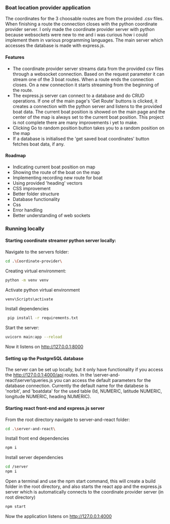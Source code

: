 ### Boat location provider application

The coordinates for the 3 choosable routes are from the provided .csv files. When finishing a route the connection closes with the python coordinate provider server. I only made the coordinate provider server with python because websockets were new to me and i was curious how i could implement them in various programming languages. The main server which accesses the database is made with express.js. 

#### Features

- The coordinate provider server streams data from the provided csv files through a websocket connection. Based on the request parameter it can stream one of the 3 boat routes. When a route ends the connection closes. On a new connection it starts streaming from the beginning of the route.
- The express.js server can connect to a database and do CRUD operations. If one of the main page's 'Get Route' buttons is clicked, it creates a connection with the python server and listens to the provided boat data. The current boat position is showed on the main page and the center of the map is always set to the current boat position. This project is not complete there are many improvements i yet to make.
- Clicking Go to random position button takes you to a random position on the map
- If a database is initialised the 'get saved boat coordinates' button fetches boat data, if any.

#### Roadmap

- Indicating current boat position on map
- Showing the route of the boat on the map
- Implementing recording new route for boat
- Using provided 'heading' vectors
- CSS improvement
- Better folder structure
- Database functionality
- Css
- Error handling
- Better understanding of web sockets

### Running locally

#### Starting coordinate streamer python server locally:

Navigate to the servers folder:
```bash
cd .\Coordinate-provider\
```
Creating virtual environment:
```bash
python -m venv venv
```
Activate python virtual environment
```bash
venv\Scripts\activate
```
Install dependencies
```bash
 pip install -r requirements.txt
```
Start the server:
```bash
uvicorn main:app --reload
```
Now it listens on  http://127.0.0.1:8000

#### Setting up the PostgreSQL database

The server can be set up locally, but it only have functionality if you access the http://127.0.0.1:4000/api routes.
In the \server-and-react\server\queries.js you can access the default parameters for the database connection.
Currently the default name for the databese is 'norbit', and 'boatdata' for the used table (Id, NUMERIC, latitude NUMERIC, longitude NUMERIC, heading NUMERIC).

#### Starting react front-end and express.js server

From the root directory navigate to server-and-react folder:
```bash
cd .\server-and-react\
```
Install front end dependencies
```bash
npm i
```
Install server dependencies
```bash
cd /server
npm i
```
Open a terminal and use the npm start command, this will create a build folder in the root directory, and also starts the react app and the express.js server
which is automatically connects to the coordinate provider server
(in root directory)
```bash
npm start
```
Now the application listens on http://127.0.0.1:4000
